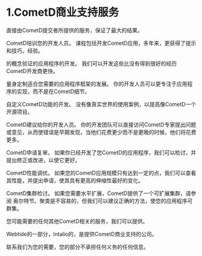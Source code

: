# 1.CometD商业支持服务
直接由CometD提交者所提供的服务，保证了最大的结果。

CometD培训您的开发人员。
课程包括开发CometD应用，多年来，更获得了提示和技巧，经验。

的概念验证的应用程序的开发。
我们可以开发这些比没有得到很好的经历CometD开发商更快。

量身定制适合您需要的应用程序框架的发展。
你的开发人员可以更专注于应用程序的实现，而不是在CometD细节。

自定义CometD功能的开发。
没有像真实世界的使用案例，以提高像CometD一个开源项目。

CometD建议给你的开发人员。
你的开发团队可以直接访问CometD专家提出问题或意见，从而使错误是早期发现，当他们花费更少而不是更晚的时候，他们将花费更多。

CometD申请复审。
如果你已经开发了您CometD的应用程序，我们可以检讨，并提出修正或改进，以使它更好。

CometD性能调优。
如果您的CometD应用规模只有达到一定的点，我们可以查看其性能，并提出申请，使其具有更高的伸缩性最好的变化。

CometD集群检讨。
如果您需要水平扩展，CometD提供了一个可扩展集群，请参阅 奥尔特节。聚类是不容易的，但我们可以建议正确的方法，使您的应用程序可群集。

您可能需要的任何其他CometD相关的服务，我们可以提供。

Webtide的一部分，Intalio的，是提供CometD商业支持的公司。

联系我们为您的需要，您的部分不承担任何义务的任何信息。
